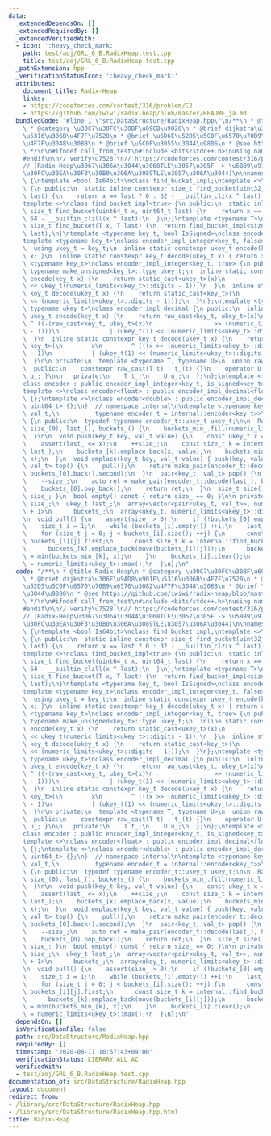 ```yaml
---
data:
  _extendedDependsOn: []
  _extendedRequiredBy: []
  _extendedVerifiedWith:
  - icon: ':heavy_check_mark:'
    path: test/aoj/GRL_6_B.RadixHeap.test.cpp
    title: test/aoj/GRL_6_B.RadixHeap.test.cpp
  _pathExtension: hpp
  _verificationStatusIcon: ':heavy_check_mark:'
  attributes:
    document_title: Radix-Heap
    links:
    - https://codeforces.com/contest/316/problem/C2
    - https://github.com/iwiwi/radix-heap/blob/master/README_ja.md
  bundledCode: "#line 1 \"src/DataStructure/RadixHeap.hpp\"\n/**\n * @title Radix-Heap\n\
    \ * @category \u30C7\u30FC\u30BF\u69CB\u9020\n * @brief dijkstra\u306E\u9AD8\u901F\
    \u5316\u306B\u4F7F\u7528\n * @brief \u6D6E\u52D5\u5C0F\u6570\u70B9\u6570\u3082\
    \u4F7F\u3048\u308B\n * @brief \u5C0F\u3055\u3044\u9806\n * @see https://github.com/iwiwi/radix-heap/blob/master/README_ja.md\n\
    \ */\n\n#ifndef call_from_test\n#include <bits/stdc++.h>\nusing namespace std;\n\
    #endif\n\n// verify\u7528:\n// https://codeforces.com/contest/316/problem/C2\n\
    // (Radix-Heap\u3067\u306A\u3044\u3068TLE\u3057\u305F -> \u5BB9\u91CF\u30B9\u30B1\
    \u30FC\u30EA\u30F3\u30B0\u306A\u3089TLE\u3057\u306A\u3044)\n\nnamespace internal\
    \ {\ntemplate <bool Is64bit>\nclass find_bucket_impl;\ntemplate <>\nclass find_bucket_impl<false>\
    \ {\n public:\n  static inline constexpr size_t find_bucket(uint32_t x, uint32_t\
    \ last) {\n    return x == last ? 0 : 32 - __builtin_clz(x ^ last);\n  }\n};\n\
    template <>\nclass find_bucket_impl<true> {\n public:\n  static inline constexpr\
    \ size_t find_bucket(uint64_t x, uint64_t last) {\n    return x == last ? 0 :\
    \ 64 - __builtin_clzll(x ^ last);\n  }\n};\ntemplate <typename T>\ninline constexpr\
    \ size_t find_bucket(T x, T last) {\n  return find_bucket_impl<sizeof(T) == 8>::find_bucket(x,\
    \ last);\n}\ntemplate <typename key_t, bool IsSigned>\nclass encoder_impl_integer;\n\
    template <typename key_t>\nclass encoder_impl_integer<key_t, false> {\n public:\n\
    \  using ukey_t = key_t;\n  inline static constexpr ukey_t encode(key_t x) { return\
    \ x; }\n  inline static constexpr key_t decode(ukey_t x) { return x; }\n};\ntemplate\
    \ <typename key_t>\nclass encoder_impl_integer<key_t, true> {\n public:\n  typedef\
    \ typename make_unsigned<key_t>::type ukey_t;\n  inline static constexpr ukey_t\
    \ encode(key_t x) {\n    return static_cast<ukey_t>(x)\n           ^ (ukey_t(1)\
    \ << ukey_t(numeric_limits<ukey_t>::digits - 1));\n  }\n  inline static constexpr\
    \ key_t decode(ukey_t x) {\n    return static_cast<key_t>(\n        x ^ (ukey_t(1)\
    \ << (numeric_limits<ukey_t>::digits - 1)));\n  }\n};\ntemplate <typename key_t,\
    \ typename ukey_t>\nclass encoder_impl_decimal {\n public:\n  inline static constexpr\
    \ ukey_t encode(key_t x) {\n    return raw_cast<key_t, ukey_t>(x)\n          \
    \ ^ ((-(raw_cast<key_t, ukey_t>(x)\n                 >> (numeric_limits<ukey_t>::digits\
    \ - 1)))\n              | (ukey_t(1) << (numeric_limits<ukey_t>::digits - 1)));\n\
    \  }\n  inline static constexpr key_t decode(ukey_t x) {\n    return raw_cast<ukey_t,\
    \ key_t>(\n        x\n        ^ (((x >> (numeric_limits<ukey_t>::digits - 1))\
    \ - 1)\n           | (ukey_t(1) << (numeric_limits<ukey_t>::digits - 1))));\n\
    \  }\n\n private:\n  template <typename T, typename U>\n  union raw_cast {\n \
    \  public:\n    constexpr raw_cast(T t) : t_(t) {}\n    operator U() const { return\
    \ u_; }\n\n   private:\n    T t_;\n    U u_;\n  };\n};\ntemplate <typename key_t>\n\
    class encoder : public encoder_impl_integer<key_t, is_signed<key_t>::value> {};\n\
    template <>\nclass encoder<float> : public encoder_impl_decimal<float, uint32_t>\
    \ {};\ntemplate <>\nclass encoder<double> : public encoder_impl_decimal<double,\
    \ uint64_t> {};\n}  // namespace internal\n\ntemplate <typename key_t, typename\
    \ val_t,\n          typename encoder_t = internal::encoder<key_t>>\nclass RadixHeap\
    \ {\n public:\n  typedef typename encoder_t::ukey_t ukey_t;\n\n  RadixHeap() :\
    \ size_(0), last_(), buckets_() {\n    buckets_min_.fill(numeric_limits<ukey_t>::max());\n\
    \  }\n\n  void push(key_t key, val_t value) {\n    const ukey_t x = encoder_t::encode(key);\n\
    \    assert(last_ <= x);\n    ++size_;\n    const size_t k = internal::find_bucket(x,\
    \ last_);\n    buckets_[k].emplace_back(x, value);\n    buckets_min_[k] = min(buckets_min_[k],\
    \ x);\n  }\n  void emplace(key_t key, val_t value) { push(key, value); }\n  pair<key_t,\
    \ val_t> top() {\n    pull();\n    return make_pair(encoder_t::decode(last_),\
    \ buckets_[0].back().second);\n  }\n  pair<key_t, val_t> pop() {\n    pull();\n\
    \    --size_;\n    auto ret = make_pair(encoder_t::decode(last_), buckets_[0].back().second);\n\
    \    buckets_[0].pop_back();\n    return ret;\n  }\n  size_t size() const { return\
    \ size_; }\n  bool empty() const { return size_ == 0; }\n\n private:\n  size_t\
    \ size_;\n  ukey_t last_;\n  array<vector<pair<ukey_t, val_t>>, numeric_limits<ukey_t>::digits\
    \ + 1>\n      buckets_;\n  array<ukey_t, numeric_limits<ukey_t>::digits + 1> buckets_min_;\n\
    \n  void pull() {\n    assert(size_ > 0);\n    if (!buckets_[0].empty()) return;\n\
    \    size_t i = 1;\n    while (buckets_[i].empty()) ++i;\n    last_ = buckets_min_[i];\n\
    \    for (size_t j = 0; j < buckets_[i].size(); ++j) {\n      const ukey_t x =\
    \ buckets_[i][j].first;\n      const size_t k = internal::find_bucket(x, last_);\n\
    \      buckets_[k].emplace_back(move(buckets_[i][j]));\n      buckets_min_[k]\
    \ = min(buckets_min_[k], x);\n    }\n    buckets_[i].clear();\n    buckets_min_[i]\
    \ = numeric_limits<ukey_t>::max();\n  }\n};\n"
  code: "/**\n * @title Radix-Heap\n * @category \u30C7\u30FC\u30BF\u69CB\u9020\n\
    \ * @brief dijkstra\u306E\u9AD8\u901F\u5316\u306B\u4F7F\u7528\n * @brief \u6D6E\
    \u52D5\u5C0F\u6570\u70B9\u6570\u3082\u4F7F\u3048\u308B\n * @brief \u5C0F\u3055\
    \u3044\u9806\n * @see https://github.com/iwiwi/radix-heap/blob/master/README_ja.md\n\
    \ */\n\n#ifndef call_from_test\n#include <bits/stdc++.h>\nusing namespace std;\n\
    #endif\n\n// verify\u7528:\n// https://codeforces.com/contest/316/problem/C2\n\
    // (Radix-Heap\u3067\u306A\u3044\u3068TLE\u3057\u305F -> \u5BB9\u91CF\u30B9\u30B1\
    \u30FC\u30EA\u30F3\u30B0\u306A\u3089TLE\u3057\u306A\u3044)\n\nnamespace internal\
    \ {\ntemplate <bool Is64bit>\nclass find_bucket_impl;\ntemplate <>\nclass find_bucket_impl<false>\
    \ {\n public:\n  static inline constexpr size_t find_bucket(uint32_t x, uint32_t\
    \ last) {\n    return x == last ? 0 : 32 - __builtin_clz(x ^ last);\n  }\n};\n\
    template <>\nclass find_bucket_impl<true> {\n public:\n  static inline constexpr\
    \ size_t find_bucket(uint64_t x, uint64_t last) {\n    return x == last ? 0 :\
    \ 64 - __builtin_clzll(x ^ last);\n  }\n};\ntemplate <typename T>\ninline constexpr\
    \ size_t find_bucket(T x, T last) {\n  return find_bucket_impl<sizeof(T) == 8>::find_bucket(x,\
    \ last);\n}\ntemplate <typename key_t, bool IsSigned>\nclass encoder_impl_integer;\n\
    template <typename key_t>\nclass encoder_impl_integer<key_t, false> {\n public:\n\
    \  using ukey_t = key_t;\n  inline static constexpr ukey_t encode(key_t x) { return\
    \ x; }\n  inline static constexpr key_t decode(ukey_t x) { return x; }\n};\ntemplate\
    \ <typename key_t>\nclass encoder_impl_integer<key_t, true> {\n public:\n  typedef\
    \ typename make_unsigned<key_t>::type ukey_t;\n  inline static constexpr ukey_t\
    \ encode(key_t x) {\n    return static_cast<ukey_t>(x)\n           ^ (ukey_t(1)\
    \ << ukey_t(numeric_limits<ukey_t>::digits - 1));\n  }\n  inline static constexpr\
    \ key_t decode(ukey_t x) {\n    return static_cast<key_t>(\n        x ^ (ukey_t(1)\
    \ << (numeric_limits<ukey_t>::digits - 1)));\n  }\n};\ntemplate <typename key_t,\
    \ typename ukey_t>\nclass encoder_impl_decimal {\n public:\n  inline static constexpr\
    \ ukey_t encode(key_t x) {\n    return raw_cast<key_t, ukey_t>(x)\n          \
    \ ^ ((-(raw_cast<key_t, ukey_t>(x)\n                 >> (numeric_limits<ukey_t>::digits\
    \ - 1)))\n              | (ukey_t(1) << (numeric_limits<ukey_t>::digits - 1)));\n\
    \  }\n  inline static constexpr key_t decode(ukey_t x) {\n    return raw_cast<ukey_t,\
    \ key_t>(\n        x\n        ^ (((x >> (numeric_limits<ukey_t>::digits - 1))\
    \ - 1)\n           | (ukey_t(1) << (numeric_limits<ukey_t>::digits - 1))));\n\
    \  }\n\n private:\n  template <typename T, typename U>\n  union raw_cast {\n \
    \  public:\n    constexpr raw_cast(T t) : t_(t) {}\n    operator U() const { return\
    \ u_; }\n\n   private:\n    T t_;\n    U u_;\n  };\n};\ntemplate <typename key_t>\n\
    class encoder : public encoder_impl_integer<key_t, is_signed<key_t>::value> {};\n\
    template <>\nclass encoder<float> : public encoder_impl_decimal<float, uint32_t>\
    \ {};\ntemplate <>\nclass encoder<double> : public encoder_impl_decimal<double,\
    \ uint64_t> {};\n}  // namespace internal\n\ntemplate <typename key_t, typename\
    \ val_t,\n          typename encoder_t = internal::encoder<key_t>>\nclass RadixHeap\
    \ {\n public:\n  typedef typename encoder_t::ukey_t ukey_t;\n\n  RadixHeap() :\
    \ size_(0), last_(), buckets_() {\n    buckets_min_.fill(numeric_limits<ukey_t>::max());\n\
    \  }\n\n  void push(key_t key, val_t value) {\n    const ukey_t x = encoder_t::encode(key);\n\
    \    assert(last_ <= x);\n    ++size_;\n    const size_t k = internal::find_bucket(x,\
    \ last_);\n    buckets_[k].emplace_back(x, value);\n    buckets_min_[k] = min(buckets_min_[k],\
    \ x);\n  }\n  void emplace(key_t key, val_t value) { push(key, value); }\n  pair<key_t,\
    \ val_t> top() {\n    pull();\n    return make_pair(encoder_t::decode(last_),\
    \ buckets_[0].back().second);\n  }\n  pair<key_t, val_t> pop() {\n    pull();\n\
    \    --size_;\n    auto ret = make_pair(encoder_t::decode(last_), buckets_[0].back().second);\n\
    \    buckets_[0].pop_back();\n    return ret;\n  }\n  size_t size() const { return\
    \ size_; }\n  bool empty() const { return size_ == 0; }\n\n private:\n  size_t\
    \ size_;\n  ukey_t last_;\n  array<vector<pair<ukey_t, val_t>>, numeric_limits<ukey_t>::digits\
    \ + 1>\n      buckets_;\n  array<ukey_t, numeric_limits<ukey_t>::digits + 1> buckets_min_;\n\
    \n  void pull() {\n    assert(size_ > 0);\n    if (!buckets_[0].empty()) return;\n\
    \    size_t i = 1;\n    while (buckets_[i].empty()) ++i;\n    last_ = buckets_min_[i];\n\
    \    for (size_t j = 0; j < buckets_[i].size(); ++j) {\n      const ukey_t x =\
    \ buckets_[i][j].first;\n      const size_t k = internal::find_bucket(x, last_);\n\
    \      buckets_[k].emplace_back(move(buckets_[i][j]));\n      buckets_min_[k]\
    \ = min(buckets_min_[k], x);\n    }\n    buckets_[i].clear();\n    buckets_min_[i]\
    \ = numeric_limits<ukey_t>::max();\n  }\n};\n"
  dependsOn: []
  isVerificationFile: false
  path: src/DataStructure/RadixHeap.hpp
  requiredBy: []
  timestamp: '2020-08-11 16:57:43+09:00'
  verificationStatus: LIBRARY_ALL_AC
  verifiedWith:
  - test/aoj/GRL_6_B.RadixHeap.test.cpp
documentation_of: src/DataStructure/RadixHeap.hpp
layout: document
redirect_from:
- /library/src/DataStructure/RadixHeap.hpp
- /library/src/DataStructure/RadixHeap.hpp.html
title: Radix-Heap
---
```

